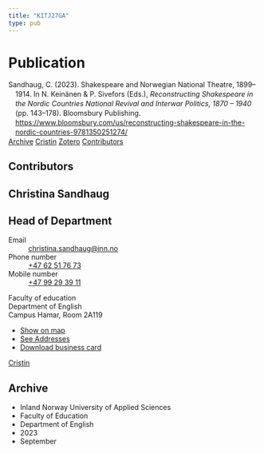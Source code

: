 ```yaml
---
title: "KITJ27GA"
type: pub
---
```

<h1>Publication</h1>
<article id="csl-bib-container-KITJ27GA" class="csl-bib-container">
  <div class="csl-bib-body" style="line-height: 1.35; padding-left: 1em; text-indent:-1em;">
  <div class="csl-entry">Sandhaug, C. (2023). Shakespeare and Norwegian National Theatre, 1899&#x2013;1914. In N. Kein&#xE4;nen &amp; P. Sivefors (Eds.), <i>Reconstructing Shakespeare in the Nordic Countries National Revival and Interwar Politics, 1870 &#x2013; 1940</i> (pp. 143&#x2013;178). Bloomsbury Publishing. <a href="https://www.bloomsbury.com/us/reconstructing-shakespeare-in-the-nordic-countries-9781350251274/">https://www.bloomsbury.com/us/reconstructing-shakespeare-in-the-nordic-countries-9781350251274/</a></div>
</div>
  <div class="csl-bib-buttons">
    <a href="#taxonomy-article-KITJ27GA" class="csl-bib-button">Archive</a>
    <a href="https://app.cristin.no/results/show.jsf?id=2175209" alt="Cristin URL" class="csl-bib-button">Cristin</a>
    <a href="http://zotero.org/groups/5402882/items/KITJ27GA" alt="Zotero URL" class="csl-bib-button">Zotero</a>
    <a href="#contributors-article-KITJ27GA" class="csl-bib-button">Contributors</a>
  </div>
  <div id="csl-bib-meta-container-KITJ27GA"></div>
</article>
<div id="csl-bib-meta-KITJ27GA" class="csl-bib-meta">
  <article id="contributors-article-KITJ27GA" class="contributors-article">
    <h1>Contributors</h1>
    <div class="personas"> <div class="vrtx-hinn-person-card"> <div class="photo"> <i class="lar la-user-circle missing-person"></i> </div> <div class="info"> <hgroup><h1>Christina Sandhaug</h1> <h2>Head of Department</h2> </hgroup><dl> <dt>Email</dt> <dd> <a href="mailto:christina.sandhaug@inn.no">christina.sandhaug@inn.no</a> </dd> <dt>Phone number</dt> <dd><a href="tel:+4762517673"> +47 62 51 76 73 </a></dd> <dt>Mobile number</dt> <dd><a href="tel:+4799293911"> +47 99 29 39 11 </a></dd> </dl> <p> Faculty of education<br> Department of English<br> Campus Hamar, Room 2A119 </p> <ul class="vrtx-hinn-links"> <li><a href="https://www.google.com/maps?q=60.79636,11.07506">Show on map</a></li> <li><a href="https://www.inn.no/english/find-an-employee/christina-sandhaug.html#vrtx-hinn-addresses">See Addresses</a></li> <li><a href="https://www.inn.no/english/find-an-employee/christina-sandhaug.html?vrtx=vcf">Download business card</a></li> </ul> </div> </div> <a href="https://app.cristin.no/persons/show.jsf?id=18745" alt="Cristin URL" class="personas-cristin">Cristin</a> </div>
  </article>
  <article id="taxonomy-article-KITJ27GA" class="taxonomy-article">
    <h1>Archive</h1>
    <ul>
      <li>Inland Norway University of Applied Sciences</li>
      <li>Faculty of Education</li>
      <li>Department of English</li>
      <li>2023</li>
      <li>September</li>
    </ul>
  </article>
</div>
